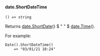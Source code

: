 #### date.ShortDateTime

``` suneido
() => string
```

Returns [date.ShortDate](<date.ShortDate.md>)() $ " " $ [date.Time](<date.Time.md>)().

For example:

``` suneido
Date().ShortDateTime()
    => "03/01/21 10:24"
```